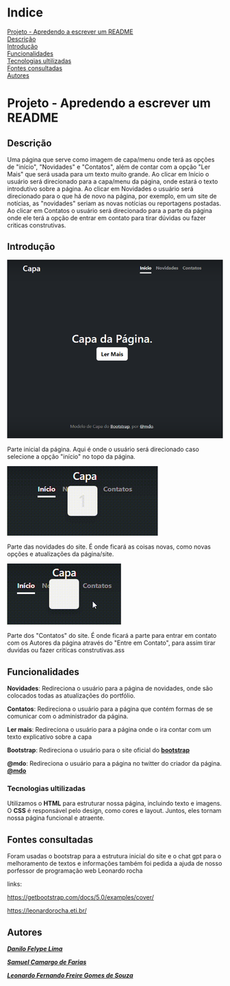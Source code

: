 # Indice
 [Projeto - Apredendo a escrever um README](#projeto---apredendo-a-escrever-um-readme)  
 [Descrição](#descri%C3%A7%C3%A3o)  
[Introdução](#introdu%C3%A7%C3%A3o)  
[Funcionalidades](#funcionalidades)  
[Tecnologias ultilizadas](#tecnologias-ultilizadas)  
[Fontes consultadas](#fontes-consultadas)  
[Autores](#autores)  
# Projeto - Apredendo a escrever um README 
## Descrição
Uma página que serve como imagem de capa/menu onde terá as opções de "início", "Novidades" e "Contatos", além de contar com a opção "Ler Mais" que será usada para um texto muito grande.
Ao clicar em Início o usuário será direcionado para a capa/menu da página, onde estará o texto introdutivo sobre a página.
Ao clicar em Novidades o usuário será direcionado para o que há de novo na página, por exemplo, em um site de notícias, as "novidades" seriam as novas notícias ou reportagens postadas.
Ao clicar em Contatos o usuário será direcionado para a parte da página onde ele terá a opção de entrar em contato para
tirar dúvidas ou fazer criticas construtivas.
## Introdução
![image info](img/capa.png)

 

Parte inicial da página. Aqui é onde o usuário será direcionado caso selecione a opção "início" no topo da página.

 

![video info](img/Novidades-video.gif)

 

Parte das novidades do site. É onde ficará as coisas novas, como novas opções e atualizações da página/site.

 

![video info](img/Contato-video.gif)

 

Parte dos "Contatos" do site. É onde ficará a parte para entrar em contato com os Autores da página através do "Entre em Contato", para assim tirar duvidas ou fazer critícas construtivas.ass
## Funcionalidades


 

**Novidades**: Redireciona o usuário para a página de novidades, onde são colocados todas as atualizações do portfólio.

 


 

**Contatos**: Redireciona o usuário para a página que contém formas de se comunicar com o administrador da página.

 

 

**Ler mais**: Redireciona o usuário para a página onde o ira contar com um texto explicativo sobre a capa

 

**Bootstrap**: Redireciona o usuário para o site oficial do [**bootstrap**](https://getbootstrap.com/)

 

**@mdo**: Redireciona o usuário para a página no twitter do criador da página. [**@mdo**](https://twitter.com/mdo)

 
### Tecnologias ultilizadas
Utilizamos o **HTML** para estruturar nossa página, incluindo texto e imagens. O **CSS** é responsável pelo design, como cores e layout. Juntos, eles tornam nossa página funcional e atraente.
## Fontes consultadas
Foram usadas o bootstrap para a estrutura inicial do site e o chat gpt para o melhoramento de textos e informações
também foi pedida a ajuda de nosso porfessor de programação web Leonardo rocha

links:

https://getbootstrap.com/docs/5.0/examples/cover/

https://leonardorocha.eti.br/

## Autores
 

[**_Danilo Felype Lima_**](https://github.com/DaniloFelype)

 

[**_Samuel Camargo de Farias_**](https://github.com/SamuelCmdeFarias)

 

[**_Leonardo Fernando Freire Gomes de Souza_**](https://github.com/ashuro-ryuki)